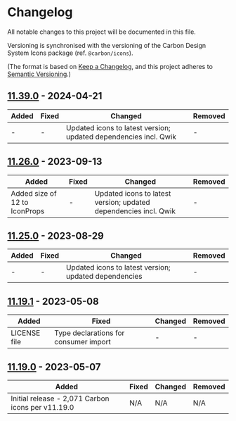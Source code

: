 # Changelog

All notable changes to this project will be documented in this file.

Versioning is synchronised with the versioning of the Carbon Design System Icons package (ref. `@carbon/icons`).

(The format is based on [Keep a Changelog](https://keepachangelog.com/en/1.0.0/),
and this project adheres to [Semantic Versioning](https://semver.org/spec/v2.0.0.html).)

## [11.39.0](https://github.com/iancharlesdouglas/carbon-icons-qwik/releases/tag/11.39.0) - 2024-04-21

|Added|Fixed|Changed|Removed|
|-|-|-|-|
|-|-|Updated icons to latest version; updated dependencies incl. Qwik|-|

## [11.26.0](https://github.com/iancharlesdouglas/carbon-icons-qwik/releases/tag/11.26.0) - 2023-09-13

|Added|Fixed|Changed|Removed|
|-|-|-|-|
|Added size of 12 to IconProps|-|Updated icons to latest version; updated dependencies incl. Qwik|-|

## [11.25.0](https://github.com/iancharlesdouglas/carbon-icons-qwik/releases/tag/11.25.0) - 2023-08-29

|Added|Fixed|Changed|Removed|
|-|-|-|-|
|-|-|Updated icons to latest version; updated dependencies|-|

## [11.19.1](https://github.com/iancharlesdouglas/carbon-icons-qwik/releases/tag/11.19.1) - 2023-05-08

|Added|Fixed|Changed|Removed|
|-|-|-|-|
|LICENSE file|Type declarations for consumer import|-|-|

## [11.19.0](https://github.com/iancharlesdouglas/carbon-icons-qwik/releases/tag/11.19.0) - 2023-05-07

|Added|Fixed|Changed|Removed|
|-|-|-|-|
|Initial release - 2,071 Carbon icons per v11.19.0|N/A|N/A|N/A|

